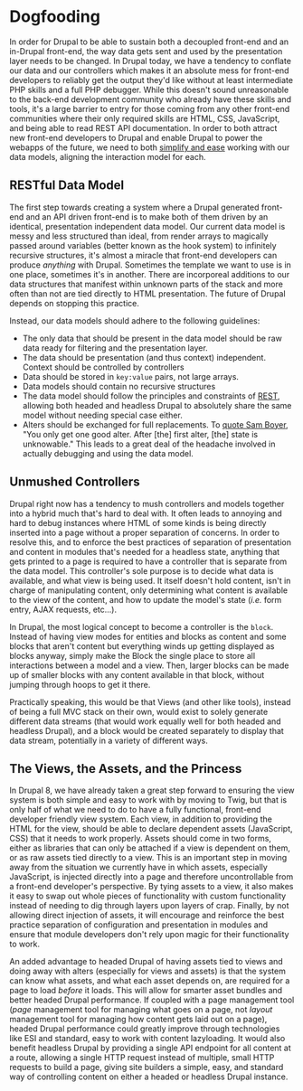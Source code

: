 # Dogfooding

In order for Drupal to be able to sustain both a decoupled front-end and an in-Drupal front-end, the way data gets sent and used by the presentation layer needs to be changed. In Drupal today, we have a tendency to conflate our data and our controllers which makes it an absolute mess for front-end developers to reliably get the output they'd like without at least intermediate PHP skills and a full PHP debugger. While this doesn't sound unreasonable to the back-end development community who already have these skills and tools, it's a large barrier to entry for those coming from any other front-end communities where their only required skills are HTML, CSS, JavaScript, and being able to read REST API documentation. In order to both attract new front-end developers to Drupal and enable Drupal to power the webapps of the future, we need to both [simplify and ease](https://austin2014.drupal.org/session/stomp-complexity) working with our data models, aligning the interaction model for each.

## RESTful Data Model

The first step towards creating a system where a Drupal generated front-end and an API driven front-end is to make both of them driven by an identical, presentation independent data model. Our current data model is messy and less structured than ideal, from render arrays to magically passed around variables (better known as the hook system) to infinitely recursive structures, it's almost a miracle that front-end developers can produce *anything* with Drupal. Sometimes the template we want to use is in one place, sometimes it's in another. There are incorporeal additions to our data structures that manifest within unknown parts of the stack and more often than not are tied directly to HTML presentation. The future of Drupal depends on stopping this practice.

Instead, our data models should adhere to the following guidelines:

* The only data that should be present in the data model should be raw data ready for filtering and the presentation layer.
* The data should be presentation (and thus context) independent. Context should be controlled by controllers
* Data should be stored in `key:value` pairs, not large arrays.
* Data models should contain no recursive structures
* The data model should follow the principles and constraints of [REST](http://en.wikipedia.org/wiki/Representational_state_transfer), allowing both headed and headless Drupal to absolutely share the same model without needing special case either.
* Alters should be exchanged for full replacements. To [quote Sam Boyer](https://twitter.com/sdboyer/status/475733416785510400), "You only get one good alter. After [the] first alter, [the] state is unknowable." This leads to a great deal of the headache involved in actually debugging and using the data model.

## Unmushed Controllers

Drupal right now has a tendency to mush controllers and models together into a hybrid much that's hard to deal with. It often leads to annoying and hard to debug instances where HTML of some kinds is being directly inserted into a page without a proper separation of concerns. In order to resolve this, and to enforce the best practices of separation of presentation and content in modules that's needed for a headless state, anything that gets printed to a page is required to have a controller that is separate from the data model. This controller's sole purpose is to decide what data is available, and what view is being used. It itself doesn't hold content, isn't in charge of manipulating content, only determining what content is available to the view of the content, and how to update the model's state (*i.e.* form entry, AJAX requests, etc…).

In Drupal, the most logical concept to become a controller is the `block`. Instead of having view modes for entities and blocks as content and some blocks that aren't content but everything winds up getting displayed as blocks anyway, simply make the Block the single place to store all interactions between a model and a view. Then, larger blocks can be made up of smaller blocks with any content available in that block, without jumping through hoops to get it there.

Practically speaking, this would be that Views (and other like tools), instead of being a full MVC stack on their own, would exist to solely generate different data streams (that would work equally well for both headed and headless Drupal), and a block would be created separately to display that data stream, potentially in a variety of different ways.

## The Views, the Assets, and the Princess

In Drupal 8, we have already taken a great step forward to ensuring the view system is both simple and easy to work with by moving to Twig, but that is only half of what we need to do to have a fully functional, front-end developer friendly view system. Each view, in addition to providing the HTML for the view, should be able to declare dependent assets (JavaScript, CSS) that it needs to work properly. Assets should come in two forms, either as libraries that can only be attached if a view is dependent on them, or as raw assets tied directly to a view. This is an important step in moving away from the situation we currently have in which assets, especially JavaScript, is injected directly into a page and therefore uncontrollable from a front-end developer's perspective. By tying assets to a view, it also makes it easy to swap out whole pieces of functionality with custom functionality instead of needing to dig through layers upon layers of crap. Finally, by not allowing direct injection of assets, it will encourage and reinforce the best practice separation of configuration and presentation in modules and ensure that module developers don't rely upon magic for their functionality to work.

An added advantage to headed Drupal of having assets tied to views and doing away with alters (especially for views and assets) is that the system can know what assets, and what each asset depends on, are required for a page to load *before* it loads. This will allow for smarter asset bundles and better headed Drupal performance. If coupled with a page management tool (*page* management tool for managing what goes on a page, not *layout* management tool for managing how content gets laid out on a page), headed Drupal performance could greatly improve through technologies like ESI and standard, easy to work with content lazyloading. It would also benefit headless Drupal by providing a single API endpoint for all content at a route, allowing a single HTTP request instead of multiple, small HTTP requests to build a page, giving site builders a simple, easy, and standard way of controlling content on either a headed or headless Drupal instance.
